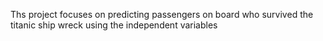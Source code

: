 Ths project focuses on predicting passengers on board who survived the titanic ship wreck using the independent variables
